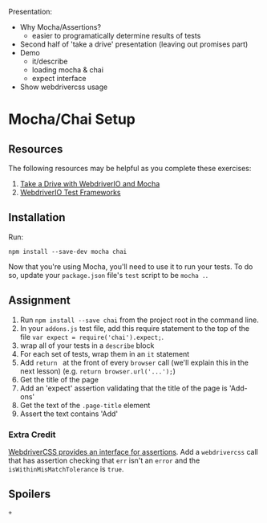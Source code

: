 Presentation:
- Why Mocha/Assertions?
    + easier to programatically determine results of tests
- Second half of 'take a drive' presentation (leaving out promises part)
- Demo 
    +   it/describe
    +   loading mocha & chai
    +   expect interface 
- Show webdrivercss usage


# Mocha/Chai Setup

## Resources

The following resources may be helpful as you complete these exercises:

1. [Take a Drive with WebdriverIO and Mocha](http://blog.kevinlamping.com/take-a-drive-with-webdriverio-and-mocha/)
2. [WebdriverIO Test Frameworks](http://webdriver.io/guide/testrunner/frameworks.html)

## Installation

Run:
```
npm install --save-dev mocha chai
```

Now that you're using Mocha, you'll need to use it to run your tests. To do so, update your `package.json` file's `test` script to be `mocha .`.

## Assignment

1. Run `npm install --save chai` from the project root in the command line.
1. In your `addons.js` test file, add this require statement to the top of the file `var expect = require('chai').expect;`.
1. wrap all of your tests in a `describe` block
1. For each set of tests, wrap them in an `it` statement
1. Add `return ` at the front of every `browser` call (we'll explain this in the next lesson) (e.g. `return browser.url('...');`)
1. Get the title of the page
1. Add an 'expect' assertion validating that the title of the page is 'Add-ons'
1. Get the text of the `.page-title` element
1. Assert the text contains 'Add'

### Extra Credit

[WebdriverCSS provides an interface for assertions](https://github.com/webdriverio/webdrivercss#let-your-test-fail-when-screenshots-differ). Add a `webdrivercss` call that has assertion checking that `err` isn't an `error` and the `isWithinMisMatchTolerance` is `true`. 

## Spoilers

    + 

